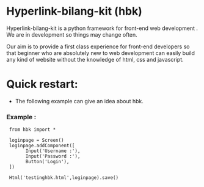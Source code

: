 # Hyperlink-bilang-kit (hbk)
     
   Hyperlink-bilang-kit is a python framework for front-end web development . We are in development so things may  change often.
     
   Our aim is to provide a first class experience for front-end developers so that beginner who are absolutely new to
   web development can easily build any kind of website without the knowledge of html, css and javascript.
     
# Quick restart:

   * The following example can give an idea about hbk.
    
### Example :

     from hbk import *
     
     loginpage = Screen()
     loginpage.addComponent([
           Input('Username :'),
           Input('Password :'),
           Button('Login'),
     ])
     
     Html('testinghbk.html',loginpage).save()

